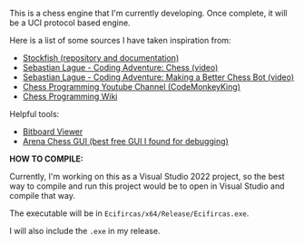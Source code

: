 This is a chess engine that I'm currently developing. Once complete, it will be a UCI protocol based engine. 

Here is a list of some sources I have taken inspiration from:
- [Stockfish (repository and documentation)](https://github.com/official-stockfish/Stockfish)
- [Sebastian Lague - Coding Adventure: Chess (video)](https://youtu.be/U4ogK0MIzqk?si=B_AzoIEiNSfqXBnx)
- [Sebastian Lague - Coding Adventure: Making a Better Chess Bot (video)](https://youtu.be/_vqlIPDR2TU?si=7MfmTSUdMzOQnqTo)
- [Chess Programming Youtube Channel (CodeMonkeyKing)](https://www.youtube.com/@chessprogramming591)
- [Chess Programming Wiki](https://www.chessprogramming.org/Main_Page)

Helpful tools:
- [Bitboard Viewer](https://tearth.dev/bitboard-viewer/)
- [Arena Chess GUI (best free GUI I found for debugging)](http://www.playwitharena.de/)

**HOW TO COMPILE:**

Currently, I'm working on this as a Visual Studio 2022 project, so the best way to compile and run this project would be to open in Visual Studio and compile that way. 

The executable will be in `Ecifircas/x64/Release/Ecifircas.exe`.

I will also include the `.exe` in my release.
